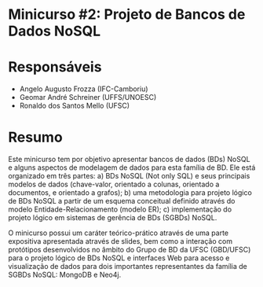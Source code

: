 # Minicurso #2: Projeto de Bancos de Dados NoSQL

# Responsáveis
- Angelo Augusto Frozza (IFC-Camboriu)
- Geomar André Schreiner (UFFS/UNOESC)
- Ronaldo dos Santos Mello (UFSC)

# Resumo

Este minicurso tem por objetivo apresentar bancos de dados (BDs) NoSQL e alguns aspectos de modelagem de dados para esta família de BD. 
Ele está organizado em três partes:
a) BDs NoSQL (Not only SQL) e seus principais modelos de dados (chave-valor, orientado a colunas, orientado a documentos, e orientado a grafos);
b) uma metodologia para projeto lógico de BDs NoSQL a partir de um esquema conceitual definido através do modelo Entidade-Relacionamento (modelo ER);
c) implementação do projeto lógico em sistemas de gerência de BDs (SGBDs) NoSQL.

O minicurso possui um caráter teórico-prático através de uma parte expositiva apresentada através de slides, bem como a interação com protótipos desenvolvidos no âmbito do Grupo de BD da UFSC (GBD/UFSC) para o projeto lógico de BDs NoSQL e interfaces Web para acesso e visualização de dados para dois importantes representantes da família de SGBDs NoSQL:  MongoDB e Neo4j.
